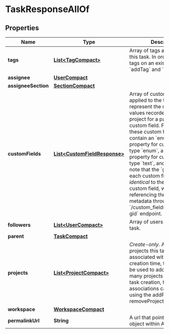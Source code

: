 

# TaskResponseAllOf


## Properties

| Name | Type | Description | Notes |
|------------ | ------------- | ------------- | -------------|
|**tags** | [**List&lt;TagCompact&gt;**](TagCompact.md) | Array of tags associated with this task. In order to change tags on an existing task use &#x60;addTag&#x60; and &#x60;removeTag&#x60;. |  [optional] [readonly] |
|**assignee** | [**UserCompact**](UserCompact.md) |  |  [optional] |
|**assigneeSection** | [**SectionCompact**](SectionCompact.md) |  |  [optional] |
|**customFields** | [**List&lt;CustomFieldResponse&gt;**](CustomFieldResponse.md) | Array of custom field values applied to the task. These represent the custom field values recorded on this project for a particular custom field. For example, these custom field values will contain an &#x60;enum_value&#x60; property for custom fields of type &#x60;enum&#x60;, a &#x60;text_value&#x60; property for custom fields of type &#x60;text&#x60;, and so on. Please note that the &#x60;gid&#x60; returned on each custom field value *is identical* to the &#x60;gid&#x60; of the custom field, which allows referencing the custom field metadata through the &#x60;/custom_fields/custom_field-gid&#x60; endpoint. |  [optional] [readonly] |
|**followers** | [**List&lt;UserCompact&gt;**](UserCompact.md) | Array of users following this task. |  [optional] [readonly] |
|**parent** | [**TaskCompact**](TaskCompact.md) |  |  [optional] |
|**projects** | [**List&lt;ProjectCompact&gt;**](ProjectCompact.md) | *Create-only.* Array of projects this task is associated with. At task creation time, this array can be used to add the task to many projects at once. After task creation, these associations can be modified using the addProject and removeProject endpoints. |  [optional] [readonly] |
|**workspace** | [**WorkspaceCompact**](WorkspaceCompact.md) |  |  [optional] |
|**permalinkUrl** | **String** | A url that points directly to the object within Asana. |  [optional] [readonly] |



